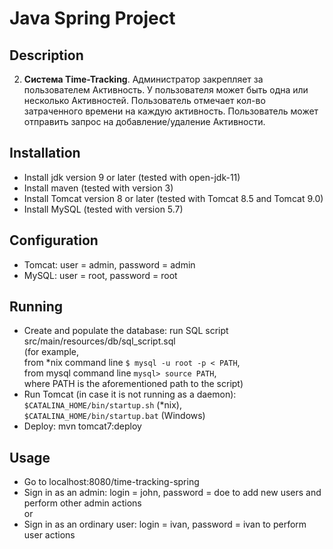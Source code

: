 # Java Spring Project

## Description
2. **Система Time-Tracking**. Администратор закрепляет за пользователем
Активность. У пользователя может быть одна или несколько Активностей.
Пользователь отмечает кол-во затраченного времени на каждую активность.
Пользователь может отправить запрос на добавление/удаление Активности.

## Installation
* Install jdk version 9 or later (tested with open-jdk-11)
* Install maven (tested with version 3)
* Install Tomcat version 8 or later (tested with Tomcat 8.5 and Tomcat 9.0)
* Install MySQL (tested with version 5.7)

## Configuration
* Tomcat: user = admin, password = admin
* MySQL: user = root, password = root

## Running
* Create and populate the database: run SQL script 
src/main/resources/db/sql_script.sql  
(for example,  
from *nix command line `$ mysql -u root -p < PATH`,  
from mysql command line `mysql> source PATH`,  
where PATH is the aforementioned path to the script)
* Run Tomcat (in case it is not running as a daemon):  
`$CATALINA_HOME/bin/startup.sh` (*nix),  
`$CATALINA_HOME/bin/startup.bat` (Windows)
* Deploy: mvn tomcat7:deploy

## Usage
* Go to localhost:8080/time-tracking-spring
* Sign in as an admin: login = john, password = doe to add new users 
and perform other admin actions  
or  
* Sign in as an ordinary user: login = ivan, password = ivan to perform user actions